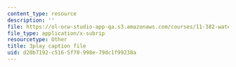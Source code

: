 ```yaml
---
content_type: resource
description: ''
file: https://ol-ocw-studio-app-qa.s3.amazonaws.com/courses/11-382-water-diplomacy-spring-2021/d20b7192c5165f70998e79dc1f99238a_neBeTYziSLo.vtt
file_type: application/x-subrip
resourcetype: Other
title: 3play caption file
uid: d20b7192-c516-5f70-998e-79dc1f99238a
---
```

